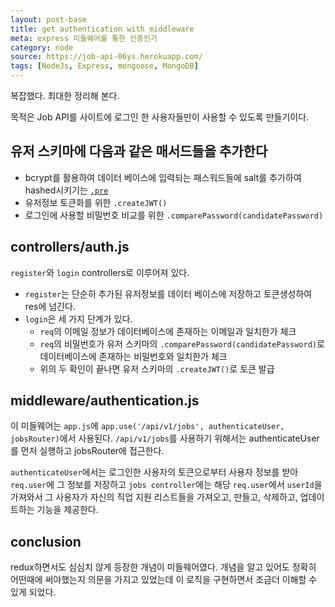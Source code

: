 ```yaml
---
layout: post-base
title: get authentication with middleware
meta: express 미들웨어를 통한 인증인가
category: node
source: https://job-api-06ys.herokuapp.com/
tags: [NodeJs, Express, mongoose, MongoDB]
---
```


복잡했다. 최대한 정리해 본다.

목적은 Job API를 사이트에 로그인 한 사용자들만이 사용할 수 있도록 만들기이다.

## 유저 스키마에 다음과 같은 매서드들을 추가한다

- bcrypt를 활용하여 데이터 베이스에 입력되는 패스워드들에 salt를 추가하여 hashed시키기는 [`.pre`](https://mongoosejs.com/docs/middleware.html#pre)
- 유저정보 토큰화를 위한 `.createJWT()`
- 로그인에 사용할 비밀번호 비교를 위한 `.comparePassword(candidatePassword)`

## controllers/auth.js

`register`와 `login` controllers로 이루어져 있다.

- `register`는 단순히 추가된 유저정보를 데이터 베이스에 저장하고 토큰생성하여 res에 넘긴다.
- `login`은 세 가지 단계가 있다.
  - `req`의 이메일 정보가 데이터베이스에 존재하는 이메일과 일치한가 체크
  - `req`의 비밀번호가 유저 스키마의 `.comparePassword(candidatePassword)`로 데이터베이스에 존재하는 비밀번호와 일치한가 체크
  - 위의 두 확인이 끝나면 유저 스키마의 `.createJWT()`로 토큰 발급

## middleware/authentication.js

이 미들웨어는 `app.js`에 `app.use('/api/v1/jobs', authenticateUser, jobsRouter)`에서 사용된다. `/api/v1/jobs`를 사용하기 위해서는 authenticateUser를 먼저 실행하고 jobsRouter에 접근한다.

`authenticateUser`에서는 로그인한 사용자의 토큰으로부터 사용자 정보를 받아 `req.user`에 그 정보를 저장하고 `jobs controller`에는 해당 `req.user`에서 `userId`을 가져와서 그 사용자가 자신의 직업 지원 리스트들을 가져오고, 만들고, 삭제하고, 업데이트하는 기능을 제공한다.

## conclusion

redux하면서도 심심치 않게 등장한 개념이 미들웨어였다. 개념을 알고 있어도 정확히 어떤때에 써야했는지 의문을 가지고 있었는데 이 로직을 구현하면서 조금더 이해할 수 있게 되었다.
